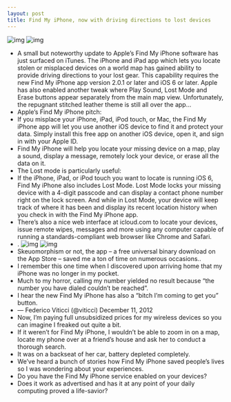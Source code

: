 ```yaml
---
layout: post
title: Find My iPhone, now with driving directions to lost devices
---
```

![img](http://media.idownloadblog.com/wp-content/uploads/2012/12/Find-My-iPhone-2.0.1-for-iOS-iPhone-screenshot-001.jpg)
![img](http://media.idownloadblog.com/wp-content/uploads/2012/12/Find-My-iPhone-2.0.1-for-iOS-iPhone-screenshot-002.jpg)
* A small but noteworthy update to Apple’s Find My iPhone software has just surfaced on iTunes. The iPhone and iPad app which lets you locate stolen or misplaced devices on a world map has gained ability to provide driving directions to your lost gear. This capability requires the new Find My iPhone app version 2.0.1 or later and iOS 6 or later. Apple has also enabled another tweak where Play Sound, Lost Mode and Erase buttons appear separately from the main map view. Unfortunately, the repugnant stitched leather theme is still all over the app…
* Apple’s Find My iPhone pitch:
* If you misplace your iPhone, iPad, iPod touch, or Mac, the Find My iPhone app will let you use another iOS device to find it and protect your data. Simply install this free app on another iOS device, open it, and sign in with your Apple ID.
* Find My iPhone will help you locate your missing device on a map, play a sound, display a message, remotely lock your device, or erase all the data on it.
* The Lost mode is particularly useful:
* If the iPhone, iPad, or iPod touch you want to locate is running iOS 6, Find My iPhone also includes Lost Mode. Lost Mode locks your missing device with a 4-digit passcode and can display a contact phone number right on the lock screen. And while in Lost Mode, your device will keep track of where it has been and display its recent location history when you check in with the Find My iPhone app.  
* There’s also a nice web interface at icloud.com to locate your devices, issue remote wipes, messages and more using any computer capable of running a standards-compliant web browser like Chrome and Safari.
* .
![img](http://media.idownloadblog.com/wp-content/uploads/2012/12/Find-My-iPhone-2.0.1-for-iOS-iPhone-screenshot-003.jpg)
![img](http://media.idownloadblog.com/wp-content/uploads/2012/12/Find-My-iPhone-2.0.1-for-iOS-iPhone-screenshot-005.jpg)
* Skeuomorphism or not, the app – a free universal binary download on the App Store – saved me a ton of time on numerous occasions..
* I remember this one time when I discovered upon arriving home that my iPhone was no longer in my pocket.
* Much to my horror, calling my number yielded no result because “the number you have dialed couldn’t be reached”.
* I hear the new Find My iPhone has also a “bitch I’m coming to get you” button.
* — Federico Viticci (@viticci) December 11, 2012
* Now, I’m paying full unsubsidized prices for my wireless devices so you can imagine I freaked out quite a bit.
* If it weren’t for Find My iPhone, I wouldn’t be able to zoom in on a map, locate my phone over at a friend’s house and ask her to conduct a thorough search.
* It was on a backseat of her car, battery depleted completely.
* We’ve heard a bunch of stories how Find My iPhone saved people’s lives so I was wondering about your experiences.
* Do you have the Find My iPhone service enabled on your devices?
* Does it work as advertised and has it at any point of your daily computing proved a life-savior?

